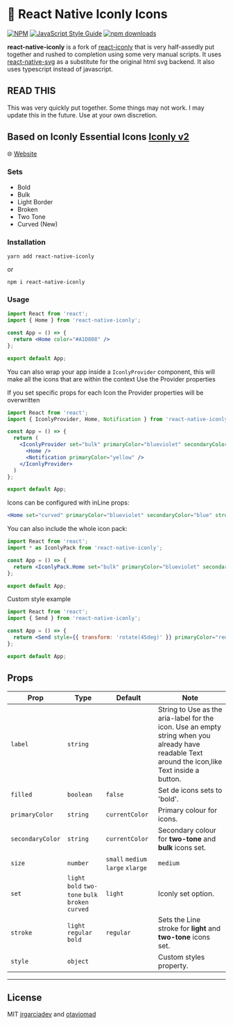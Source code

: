 # 🌈  React Native Iconly Icons

[![NPM](https://img.shields.io/npm/v/react-native-iconly.svg)](https://www.npmjs.com/package/react-native-iconly)
[![JavaScript Style Guide](https://img.shields.io/badge/code_style-standard-brightgreen.svg)](https://standardjs.com)
[![npm downloads](https://img.shields.io/npm/dm/react-native-iconly.svg?style=flat-round)](https://www.npmjs.com/package/react-native-iconly)


**react-native-iconly** is a fork of [react-iconly](https://www.npmjs.com/package/react-iconly) that is very half-assedly put together and rushed to completion using some very manual scripts. It uses [react-native-svg](https://www.npmjs.com/package/react-native-svg) as a substitute for the original html svg backend. It also uses typescript instead of javascript.

## READ THIS
This was very quickly put together. Some things may not work. I may update this in the future. Use at your own discretion.

## Based on Iconly Essential Icons [Iconly v2](https://ui8.net/piqodesign/products/iconly-essential-icons)

🌐 [Website](https://react-native-iconly.jrgarciadev.com/)

### Sets
- Bold
- Bulk
- Light Border
- Broken
- Two Tone
- Curved (New)

### Installation
    yarn add react-native-iconly

  or

    npm i react-native-iconly

### Usage

```jsx
import React from 'react';
import { Home } from 'react-native-iconly';

const App = () => {
  return <Home color="#A1D808" />
};

export default App;
```

You can also wrap your app inside a `IconlyProvider` component, this will make all the icons that are within the context Use the Provider properties

If you set specific props for each Icon the Provider properties will be overwritten

```jsx
import React from 'react';
import { IconlyProvider, Home, Notification } from 'react-native-iconly';

const App = () => {
  return (
    <IconlyProvider set="bulk" primaryColor="blueviolet" secondaryColor="blue" stroke="bold" size="xlarge">
      <Home />
      <Notification primaryColor="yellow" />
    </IconlyProvider>
  )
};

export default App;
```

Icons can be configured with inLine props:
```jsx
<Home set="curved" primaryColor="blueviolet" secondaryColor="blue" stroke="bold" size="xlarge"/>
```
You can also include the whole icon pack:

```jsx
import React from 'react';
import * as IconlyPack from 'react-native-iconly';

const App = () => {
  return <IconlyPack.Home set="bulk" primaryColor="blueviolet" secondaryColor="blue" stroke="bold" size="xlarge"/>
};

export default App;
```

Custom style example

```jsx
import React from 'react';
import { Send } from 'react-native-iconly';

const App = () => {
  return <Send style={{ transform: 'rotate(45deg)' }} primaryColor="red" stroke="bold" size="xlarge"/>
};

export default App;

```
## Props

| Prop | Type | Default | Note |
|---|---|---|---|
| `label` | `string` |  | String to Use as the aria-label for the icon. Use an empty string when you already have readable Text around the icon,like Text inside a button.
| `filled` | `boolean` | `false` | Set de icons sets to 'bold'.
| `primaryColor` | `string` | `currentColor` | Primary colour for icons.
| `secondaryColor` | `string` | `currentColor` | Secondary colour for **two-tone** and **bulk** icons set.
| `size` | `number` | `small` `medium` `large` `xlarge` | `medium` | Control the size of the icon, you can set a custom **number** size
| `set` | `light` `bold` `two-tone` `bulk`  `broken` `curved`  | `light` | Iconly set option.
| `stroke` | `light` `regular` `bold` | `regular` | Sets the Line stroke for **light** and **two-tone** icons set.
| `style` | `object` |  | Custom styles property.

-----

## License

MIT [jrgarciadev](https://github.com/jrgarciadev) and [otaviomad](https://github.com/otaviomad)

